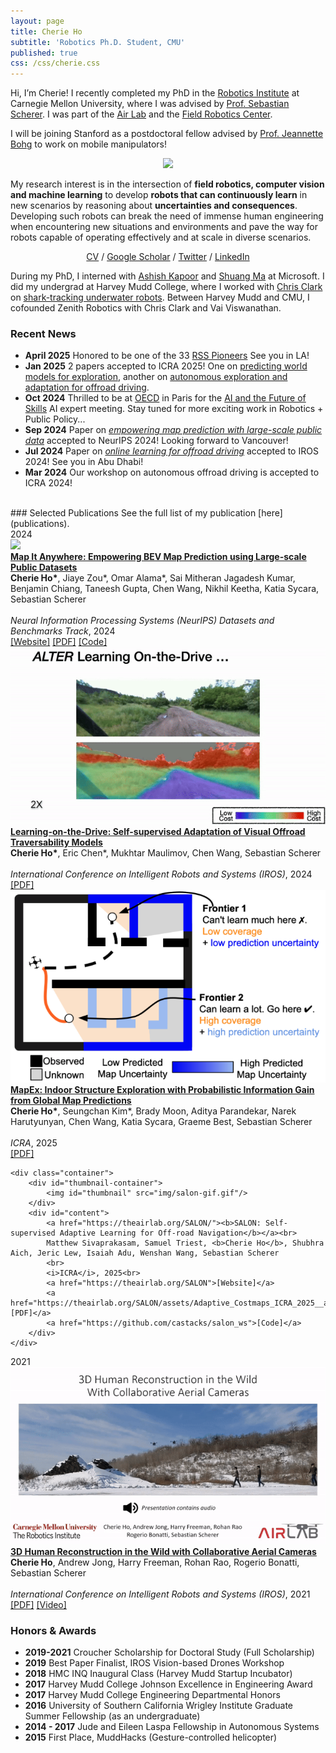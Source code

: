 ```yaml
---
layout: page
title: Cherie Ho
subtitle: 'Robotics Ph.D. Student, CMU'
published: true
css: /css/cherie.css
---
```

<style>
    img.responsive-img {
    width: 600px;
    max-width: 100%; /* Ensures it doesn’t exceed its container */
    display: block; /* Centers the image in its container */
    margin: 0 auto; /* Centers the image */
    }

    @media (max-width: 768px) { /* Adjust breakpoint for mobile devices */
        img.responsive-img {
            width: 90%;
    }
    }
    .announcement {
    background-color: #f8d7da; /* Pale red */
    color: #721c24; /* Darker red text for contrast */
    padding: 15px; /* Adds some space around the text */
    border-radius: 5px; /* Optional: rounds the corners */
    text-align: center; /* Centers the text */
}
</style>

Hi, I’m Cherie! I recently completed my PhD in the [Robotics Institute](https://www.ri.cmu.edu/) at Carnegie Mellon University, where I was advised by [Prof. Sebastian Scherer](https://www.ri.cmu.edu/ri-faculty/sebastian-scherer/). I was part of the [Air Lab](http://theairlab.org/) and the [Field Robotics Center](https://frc.ri.cmu.edu/). 

I will be joining Stanford as a postdoctoral fellow advised by [Prof. Jeannette Bohg](https://web.stanford.edu/~bohg/) to work on mobile manipulators!
<p align="center">
    <img src="img/website_gif_202412.gif"/>
</p>

My research interest is in the intersection of **field robotics, computer vision and machine learning** to develop **robots that can continuously learn** in new scenarios by reasoning about **uncertainties and consequences**. Developing such robots can break the need of immense human engineering when encountering new situations and environments and pave the way for robots capable of operating effectively and at scale in diverse scenarios. 






<p align="center">
  <a href="media/Ho_Cherie_CV_Dec2024.pdf">CV</a> /
  <a href="https://scholar.google.com/citations?user=j8lsq7sAAAAJ&hl=en">Google Scholar</a> / 
  <a href="https://x.com/hocherie1">Twitter</a> / 
  <a href="https://www.linkedin.com/in/cherieho/">LinkedIn</a> 
</p>
<!-- [CV](cherieho_cv_2020_06.pdf) / [Google Scholar](https://scholar.google.com/citations?user=j8lsq7sAAAAJ&hl=en) -->

During my PhD, I interned with [Ashish Kapoor](https://www.microsoft.com/en-us/research/people/akapoor/) and [Shuang Ma](https://www.shuangma.me/) at Microsoft. I did my undergrad at Harvey Mudd College, where I worked with [Chris Clark](https://www.lair.hmc.edu/chris-clark) on [shark-tracking underwater robots](sharktracking). Between Harvey Mudd and CMU, I cofounded Zenith Robotics with Chris Clark and Vai Viswanathan.

### Recent News 
* **April 2025** Honored to be one of the 33 [RSS Pioneers](https://roboticsconference.org/program/pioneers/) See you in LA!
* **Jan 2025** 2 papers accepted to ICRA 2025! One on [predicting world models for exploration](https://mapex-explorer.github.io/), another on [autonomous exploration and adaptation for offroad driving](https://theairlab.org/SALON/).
* **Oct 2024** Thrilled to be at [OECD](https://www.oecd.org/) in Paris for the [AI and the Future of Skills](https://www.oecd.org/en/about/projects/artificial-intelligence-and-future-of-skills.html) AI expert meeting. Stay tuned for more exciting work in Robotics + Public Policy...
* **Sep 2024** Paper on [*empowering map prediction with large-scale public data*](https://mapitanywhere.github.io/) accepted to NeurIPS 2024! Looking forward to Vancouver! 
* **Jul 2024** Paper on [*online learning for offroad driving*](https://arxiv.org/abs/2306.15226) accepted to IROS 2024! See you in Abu Dhabi!
* **Mar 2024** Our workshop on autonomous offroad driving is accepted to ICRA 2024!
<!-- * **May-Aug 2021** Spending this summer at Microsoft working on "Pretraining for Safety" with [Ashish Kapoor](https://www.microsoft.com/en-us/research/people/akapoor/) and [Shuang Ma](https://www.shuangma.me/)! -->
<!-- * **Jul 2021** [Paper](https://arxiv.org/abs/2108.03936) on multi-drone human reconstruction accepted at IROS 2021! -->
<!-- * **April 2021** Excited to give invited talks at Apple and Lehigh University. Watch the Lehigh talk [here](https://youtu.be/R1a-31YH3H8). -->
<!-- * **Aug 2020** Excited to give an invited talk at UIUC's [ACRL Lab](http://naira.mechse.illinois.edu/). -->
<!-- * **Jul 2020** [Mohammadreza](https://www.cs.cmu.edu/~mmousaei/) and I gave a tutorial session on "Guaranteeing Safety in the Real World". Watch our talk [here](https://youtu.be/vmRl8swiEyc)! Play with control barrier functions [here](https://github.com/hocherie/cbf_quadrotor)! -->
<!-- * **May 2019** I was awarded the [Croucher Foundation Scholarship](https://croucher.org.hk/funding/study_awards/scholarships) for the next two years!  -->
<!-- * [2019/03] Invited to present research at the Amazon Graduate Student Symposium, Seattle. -->


<br>
### Selected Publications
See the full list of my publication [here](publications).

<div class="year-section" id="year-2024">
    <div class="year-heading">2024</div>
    <div class="container">
        <div id="thumbnail-container">
            <img id="thumbnail" src="img/mia_gif.gif"/>
        </div>
        <div id="content">
            <a href="https://mapitanywhere.github.io/"><b>Map It Anywhere: Empowering BEV Map Prediction using Large-scale Public Datasets</b></a><br>
            <b>Cherie Ho*</b>, Jiaye Zou*, Omar Alama*, Sai Mitheran Jagadesh Kumar, Benjamin Chiang, Taneesh Gupta,
            Chen Wang, Nikhil Keetha, Katia Sycara, Sebastian Scherer 
            <br>
            <br>
            <i>Neural Information Processing Systems (NeurIPS) Datasets and Benchmarks Track</i>, 2024
            <br>
            <a href="https://mapitanywhere.github.io/">[Website]</a> <a href="https://arxiv.org/abs/2407.08726">[PDF]</a> <a href="https://github.com/MapItAnywhere/MapItAnywhere"
            >[Code]</a> 
        </div>
    </div>
    <div class="container">
        <div id="thumbnail-container">
            <img id="thumbnail" src="img/alter_gif.gif"/>
        </div>
        <div id="content">
            <a href="https://arxiv.org/abs/2306.15226"><b>Learning-on-the-Drive: Self-supervised Adaptation of Visual Offroad Traversability Models</b></a><br>
            <b>Cherie Ho*</b>, Eric Chen*, Mukhtar Maulimov, Chen Wang, Sebastian Scherer
            <br>
            <br>
            <i>International Conference on Intelligent Robots and Systems (IROS)</i>, 2024<br>  
            <a href="https://arxiv.org/abs/2306.15226">[PDF]</a>
        </div>
    </div>
    <div class="container">
        <div id="thumbnail-container">
            <img id="thumbnail" src="img/mapex_thumbnail.png"/>
        </div>
        <div id="content">
            <a href="https://arxiv.org/abs/2409.15590"><b>MapEx: Indoor Structure Exploration with Probabilistic Information Gain from Global Map Predictions</b></a><br>
            <b>Cherie Ho*</b>, Seungchan Kim*, Brady Moon, Aditya Parandekar, Narek Harutyunyan, Chen Wang, Katia Sycara, Graeme Best, Sebastian Scherer
            <br>
            <br>
            <i>ICRA</i>, 2025
            <br> <a href="https://arxiv.org/abs/2409.15590">[PDF]</a>
        </div>
    </div>


    <div class="container">
        <div id="thumbnail-container">
            <img id="thumbnail" src="img/salon-gif.gif"/>
        </div>
        <div id="content">
            <a href="https://theairlab.org/SALON/"><b>SALON: Self-supervised Adaptive Learning for Off-road Navigation</b></a><br>
            Matthew Sivaprakasam, Samuel Triest, <b>Cherie Ho</b>, Shubhra Aich, Jeric Lew, Isaiah Adu, Wenshan Wang, Sebastian Scherer
            <br>
            <i>ICRA</i>, 2025<br>  
            <a href="https://theairlab.org/SALON">[Website]</a>
            <a href="https://theairlab.org/SALON/assets/Adaptive_Costmaps_ICRA_2025__arxiv_.pdf">[PDF]</a>
            <a href="https://github.com/castacks/salon_ws">[Code]</a>
        </div>
    </div>

</div>


<div class="year-section" id="year-2021">
    <div class="year-heading">2021</div>
    <div class="container">
        <div id="thumbnail-container">
            <img id="thumbnail" src="img/multidrone_gif.gif"/>
        </div>
        <div id="content">
            <a href="https://arxiv.org/abs/2108.03936"><b>3D Human Reconstruction in the Wild with Collaborative Aerial Cameras</b></a><br>
            <b>Cherie Ho</b>, Andrew Jong, Harry Freeman, Rohan Rao, Rogerio Bonatti, Sebastian Scherer
            <br>
            <br>
            <i>International Conference on Intelligent Robots and Systems (IROS)</i>, 2021<br>  
            <a href="https://arxiv.org/abs/2108.03936">[PDF]</a> <a href="https://youtu.be/jxt91vx0cns">[Video]</a>
        </div>
    </div>
</div>


### Honors & Awards
* **2019-2021** Croucher Scholarship for Doctoral Study (Full Scholarship)
* **2019** Best Paper Finalist, IROS Vision-based Drones Workshop
* **2018** HMC INQ Inaugural Class (Harvey Mudd Startup Incubator)
* **2017** Harvey Mudd College Johnson Excellence in Engineering Award
* **2017** Harvey Mudd College Engineering Departmental Honors
* **2016** University of Southern California Wrigley Institute Graduate Summer Fellowship (as an undergraduate)
* **2014 - 2017** Jude and Eileen Laspa Fellowship in Autonomous Systems
* **2015** First Place, MuddHacks (Gesture-controlled helicopter)
